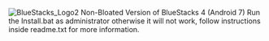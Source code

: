 ![BlueStacks_Logo2](https://user-images.githubusercontent.com/119701717/233183060-24359601-2c83-499c-ba27-c45526f38b8c.png)
Non-Bloated Version of BlueStacks 4 (Android 7)
Run the Install.bat as administrator otherwise it will not work, follow instructions inside readme.txt for more information.
